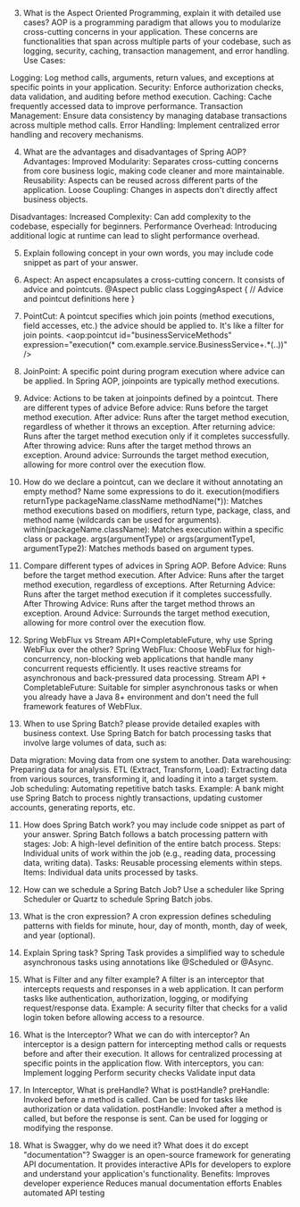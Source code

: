 3.  What is the Aspect Oriented Programming, explain it with detailed use cases?
AOP is a programming paradigm that allows you to modularize cross-cutting concerns in your application. These concerns are functionalities that span across multiple parts of your codebase, such as logging, security, caching, transaction management, and error handling.
Use Cases:

Logging: Log method calls, arguments, return values, and exceptions at specific points in your application.
Security: Enforce authorization checks, data validation, and auditing before method execution.
Caching: Cache frequently accessed data to improve performance.
Transaction Management: Ensure data consistency by managing database transactions across multiple method calls.
Error Handling: Implement centralized error handling and recovery mechanisms.

4.  What are the advantages and disadvantages of Spring AOP?
Advantages:
Improved Modularity: Separates cross-cutting concerns from core business logic, making code cleaner and more maintainable.
Reusability: Aspects can be reused across different parts of the application.
Loose Coupling: Changes in aspects don't directly affect business objects.

Disadvantages:
Increased Complexity: Can add complexity to the codebase, especially for beginners.
Performance Overhead: Introducing additional logic at runtime can lead to slight performance overhead.

5.  Explain following concept in your own words, you may include code snippet as part of your answer.
1.  Aspect: An aspect encapsulates a cross-cutting concern. It consists of advice and pointcuts.
@Aspect
public class LoggingAspect {
    // Advice and pointcut definitions here
}
2.  PointCut: A pointcut specifies which join points (method executions, field accesses, etc.) the advice should be applied to. It's like a filter for join points.
<aop:pointcut id="businessServiceMethods" expression="execution(* com.example.service.BusinessService+.*(..))" />

3.  JoinPoint: A specific point during program execution where advice can be applied. In Spring AOP, joinpoints are typically method executions.
4.  Advice: Actions to be taken at joinpoints defined by a pointcut. There are different types of advice
Before advice: Runs before the target method execution.
After advice: Runs after the target method execution, regardless of whether it throws an exception.
After returning advice: Runs after the target method execution only if it completes successfully.
After throwing advice: Runs after the target method throws an exception.
Around advice: Surrounds the target method execution, allowing for more control over the execution flow.

6.  How do we declare a pointcut, can we declare it without annotating an empty method? Name some 
expressions to do it.
execution(modifiers returnType packageName.className methodName(*)): Matches method executions based on modifiers, return type, package, class, and method name (wildcards can be used for arguments).
within(packageName.className): Matches execution within a specific class or package.
args(argumentType) or args(argumentType1, argumentType2): Matches methods based on argument types.

7.  Compare different types of advices in Spring AOP.
Before Advice: Runs before the target method execution.
After Advice: Runs after the target method execution, regardless of exceptions.
After Returning Advice: Runs after the target method execution if it completes successfully.
After Throwing Advice: Runs after the target method throws an exception.
Around Advice: Surrounds the target method execution, allowing for more control over the execution flow.

9.  Spring WebFlux vs Stream API+CompletableFuture, why use Spring WebFlux over the other?
Spring WebFlux: Choose WebFlux for high-concurrency, non-blocking web applications that handle many concurrent requests efficiently. It uses reactive streams for asynchronous and back-pressured data processing.
Stream API + CompletableFuture: Suitable for simpler asynchronous tasks or when you already have a Java 8+ environment and don't need the full framework features of WebFlux.

10.  When to use Spring Batch? please provide detailed exaples with business context.
Use Spring Batch for batch processing tasks that involve large volumes of data, such as:

Data migration: Moving data from one system to another.
Data warehousing: Preparing data for analysis.
ETL (Extract, Transform, Load): Extracting data from various sources, transforming it, and loading it into a target system.
Job scheduling: Automating repetitive batch tasks.
Example: A bank might use Spring Batch to process nightly transactions, updating customer accounts, generating reports, etc.

11.  How does Spring Batch work? you may include code snippet as part of your answer.
Spring Batch follows a batch processing pattern with stages:
Job: A high-level definition of the entire batch process.
Steps: Individual units of work within the job (e.g., reading data, processing data, writing data).
Tasks: Reusable processing elements within steps.
Items: Individual data units processed by tasks.

12.  How can we schedule a Spring Batch Job?
Use a scheduler like Spring Scheduler or Quartz to schedule Spring Batch jobs.

13.  What is the cron expression?
A cron expression defines scheduling patterns with fields for minute, hour, day of month, month, day of week, and year (optional).

14.  Explain Spring task? 
Spring Task provides a simplified way to schedule asynchronous tasks using annotations like @Scheduled or @Async.

15.  What is Filter and any filter example?
A filter is an interceptor that intercepts requests and responses in a web application. It can perform tasks like authentication, authorization, logging, or modifying request/response data.
Example: A security filter that checks for a valid login token before allowing access to a resource.

16.  What is the Interceptor? What we can do with interceptor?
An interceptor is a design pattern for intercepting method calls or requests before and after their execution. It allows for centralized processing at specific points in the application flow.
With interceptors, you can:
Implement logging
Perform security checks
Validate input data

17.  In Interceptor, What is preHandle? What is postHandle?
preHandle: Invoked before a method is called. Can be used for tasks like authorization or data validation.
postHandle: Invoked after a method is called, but before the response is sent. Can be used for logging or modifying the response.

18.  What is Swagger, why do we need it? What does it do except "documentation"?
Swagger is an open-source framework for generating API documentation. It provides interactive APIs for developers to explore and understand your application's functionality.
Benefits:
Improves developer experience
Reduces manual documentation efforts
Enables automated API testing